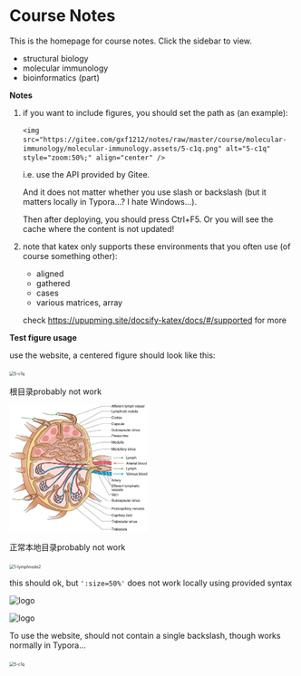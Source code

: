 # Course Notes

This is the homepage for course notes. Click the sidebar to view.

- structural biology
- molecular immunology
- bioinformatics (part)

**Notes**

1. if you want to include figures, you should set the path as (an example):
   
    ```shell
    <img src="https://gitee.com/gxf1212/notes/raw/master/course/molecular-immunology/molecular-immunology.assets/5-c1q.png" alt="5-c1q" style="zoom:50%;" align="center" />
    ```

    i.e. use the API provided by Gitee. 
    
    And it does not matter whether you use slash or backslash (but it matters locally in Typora...? I hate Windows...).
    
    Then after deploying, you should press Ctrl+F5. Or you will see the cache where the content is not updated!
    
2. note that katex only supports these environments that you often use (of course something other):
   - aligned
   - gathered
   - cases
   - various matrices, array

    check https://upupming.site/docsify-katex/docs/#/supported for more





**Test figure usage**

use the website, a centered figure should look like this:

<img src="https://gitee.com/gxf1212/notes/raw/master/course/molecular-immunology/molecular-immunology.assets/5-c1q.png" alt="5-c1q" style="zoom:50%;" align="center" />

根目录probably not work

<img src="/course/molecular-immunology/molecular-immunology.assets/1-lymphnode.jpg" alt="1-lymphnode" style="zoom:50%;" />

正常本地目录probably not work

<img src="E:/GitHub_repo/notes/course/molecular-immunology/molecular-immunology.assets/1-lymphnode2.jpg" alt="1-lymphnode2" style="zoom:50%;" />

this should ok, but `':size=50%'` does not work locally using provided syntax

![logo](E:\GitHub_repo\notes\course\README.assets\1-lymphnode2.jpg ':size=50%')

![logo](https://gitee.com/gxf1212/notes/raw/master/course/molecular-immunology/molecular-immunology.assets/1-lymphnode2.jpg ':size=100%')

To use the website, should not contain a single backslash, though works normally in Typora...

<img src="https://gitee.com/gxf1212/notes/raw/master/course/molecular-immunology/molecular-immunology.assets\5-c1q.png" alt="5-c1q" style="zoom:50%;" />
